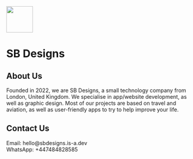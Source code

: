 <img src="https://avatars.githubusercontent.com/u/183851309?v=4" height="70">
<h1>SB Designs</h1>

<h2>About Us</h2>

Founded in 2022, we are SB Designs, a small technology company from London, United Kingdom. We specialise in app/website development, as well as graphic design. Most of our projects are based on travel and aviation, as well as user-friendly apps to try to help improve your life.

<h2>Contact Us</h2>
Email: hello@sbdesigns.is-a.dev<br>
WhatsApp: +447484828585

